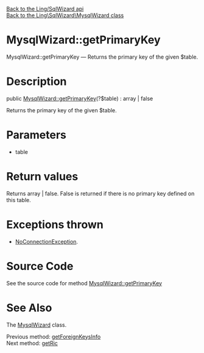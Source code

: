 [Back to the Ling/SqlWizard api](https://github.com/lingtalfi/SqlWizard/blob/master/doc/api/Ling/SqlWizard.md)<br>
[Back to the Ling\SqlWizard\MysqlWizard class](https://github.com/lingtalfi/SqlWizard/blob/master/doc/api/Ling/SqlWizard/MysqlWizard.md)


MysqlWizard::getPrimaryKey
================



MysqlWizard::getPrimaryKey — Returns the primary key of the given $table.




Description
================


public [MysqlWizard::getPrimaryKey](https://github.com/lingtalfi/SqlWizard/blob/master/doc/api/Ling/SqlWizard/MysqlWizard/getPrimaryKey.md)(?$table) : array | false




Returns the primary key of the given $table.




Parameters
================


- table

    


Return values
================

Returns array | false.
False is returned if there is no primary key defined on this table.

Exceptions thrown
================

- [NoConnectionException](https://github.com/lingtalfi/SqlWizard/blob/master/doc/api/Ling/SqlWizard/Exception/NoConnectionException.md).&nbsp;







Source Code
===========
See the source code for method [MysqlWizard::getPrimaryKey](https://github.com/lingtalfi/SqlWizard/blob/master/MysqlWizard.php#L408-L421)


See Also
================

The [MysqlWizard](https://github.com/lingtalfi/SqlWizard/blob/master/doc/api/Ling/SqlWizard/MysqlWizard.md) class.

Previous method: [getForeignKeysInfo](https://github.com/lingtalfi/SqlWizard/blob/master/doc/api/Ling/SqlWizard/MysqlWizard/getForeignKeysInfo.md)<br>Next method: [getRic](https://github.com/lingtalfi/SqlWizard/blob/master/doc/api/Ling/SqlWizard/MysqlWizard/getRic.md)<br>

